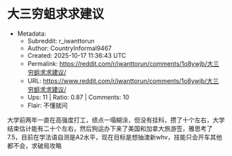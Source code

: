 # 大三穷蛆求求建议

- Metadata:
  - Subreddit: r_iwanttorun
  - Author: CountryInformal9467
  - Created: 2025-10-17 11:36:43 UTC
  - Permalink: https://reddit.com/r/iwanttorun/comments/1o8ywjb/大三穷蛆求求建议/
  - URL: https://www.reddit.com/r/iwanttorun/comments/1o8ywjb/大三穷蛆求求建议/
  - Ups: 11 | Ratio: 0.87 | Comments: 10
  - Flair: 不懂就问


大学前两年一直在高强度打工，绩点一塌糊涂，但没有挂科，攒了十个左右，大学结束估计能有二十个左右，然后狗运办下来了美国和加拿大旅游签，雅思考了7.5，目前在学法语自测是A2水平，现在目标是想抽澳新whv，技能只会开车其他都不会，求破局攻略

